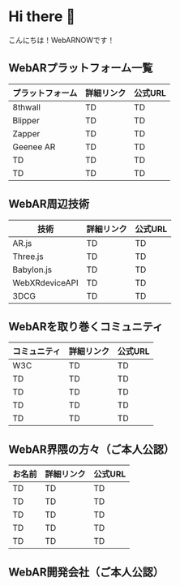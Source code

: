 # Hi there 👋
こんにちは！WebARNOWです！

## WebARプラットフォーム一覧
|  プラットフォーム  |  詳細リンク  | 公式URL  |
| ---- | ---- | ---- |
|  8thwall  |  TD  | TD  | 
|  Blipper  |  TD  | TD  |
|  Zapper  |  TD  | TD  |
|  Geenee AR  |  TD  | TD  |
|  TD  |  TD  | TD  |
|  TD  |  TD  | TD  |

## WebAR周辺技術
|  技術  |  詳細リンク  | 公式URL  |
| ---- | ---- | ---- |
|  AR.js  |  TD  | TD  | 
|  Three.js  |  TD  | TD  |
|  Babylon.js  |  TD  | TD  |
|  WebXRdeviceAPI  |  TD  | TD  |
|  3DCG  |  TD  | TD  |


## WebARを取り巻くコミュニティ
|  コミュニティ  |  詳細リンク  | 公式URL  |
| ---- | ---- | ---- |
|  W3C  |  TD  | TD  | 
|  TD  |  TD  | TD  |
|  TD  |  TD  | TD  |
|  TD  |  TD  | TD  |
|  TD  |  TD  | TD  |

## WebAR界隈の方々（ご本人公認）
|  お名前  |  詳細リンク  | 公式URL  |
| ---- | ---- | ---- |
|  TD  |  TD  | TD  | 
|  TD  |  TD  | TD  |
|  TD  |  TD  | TD  |
|  TD  |  TD  | TD  |
|  TD  |  TD  | TD  |

## WebAR開発会社（ご本人公認）


<!--
**WebARNOW/webarnow** is a ✨ _special_ ✨ repository because its `README.md` (this file) appears on your GitHub profile.

Here are some ideas to get you started:

- 🔭 I’m currently working on ...
- 🌱 I’m currently learning ...
- 👯 I’m looking to collaborate on ...
- 🤔 I’m looking for help with ...
- 💬 Ask me about ...
- 📫 How to reach me: ...
- 😄 Pronouns: ...
- ⚡ Fun fact: ...
-->

